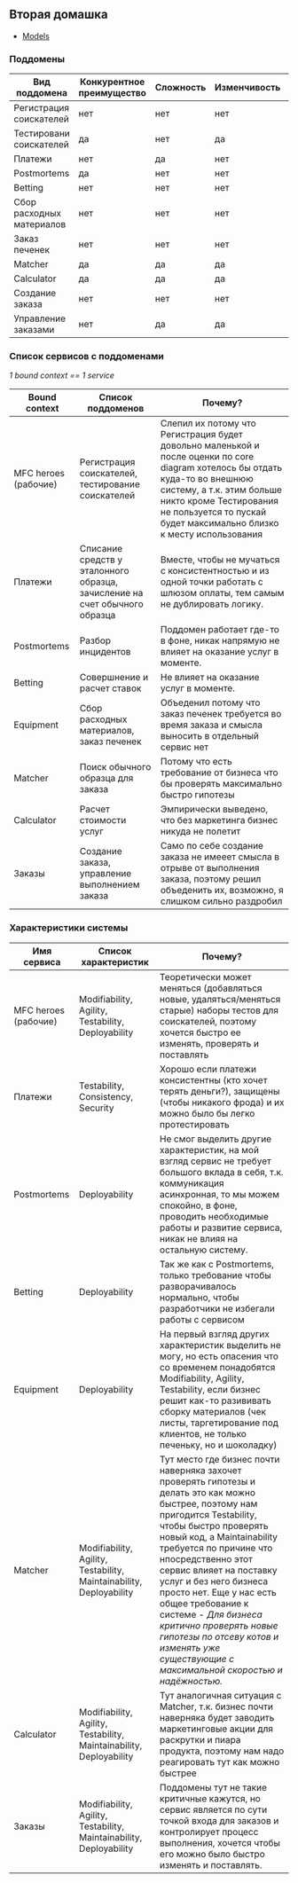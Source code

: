 ## Вторая домашка

- [Models](https://miro.com/app/board/uXjVNNW5fPU=/?share_link_id=134937356111)


### Поддомены

Вид поддомена | Конкурентное преимущество | Сложность | Изменчивость | Варианты реализации | Интерес проблемы | Предполагаемый вид поддомена
--- | --- | --- | --- | --- | --- | ---  
Регистрация соискателей | нет | нет | нет | - | низкий | generic
Тестировани соискателей | да | нет | да | - | низкий | supporting
Платежи | нет | да | нет | - | низкий | generic
Postmortems | да | нет | нет | - | низкий | supporting
Betting | нет | нет | нет | - | низкий | supporting
Сбор расходных материалов | нет | нет | нет | - | низкий | generic
Заказ печенек | нет | нет | нет | - | низкий | generic
Matcher | да | да | да | - | высокий | core 
Calculator | да | да | да | - | высокий | supporting
Создание заказа | нет | нет | нет | - | низкий | generic
Управление заказами | нет | да | да | - | низкий | supporting

### Список сервисов с поддоменами
*1 bound context == 1 service*

**Bound context** | **Список поддоменов** | **Почему?**
--- | --- | --- 
MFC heroes (рабочие) | Регистрация соискателей, тестирование соискателей | Слепил их потому что Регистрация будет довольно маленькой и после оценки по core diagram хотелось бы отдать куда-то во внешнюю систему, а т.к. этим больше никто кроме Тестирования не пользуется то пускай будет максимально близко к месту использования
Платежи | Списание средств у эталонного образца, зачисление на счет обычного образца | Вместе, чтобы не мучаться с консистентностью и из одной точки работать с шлюзом оплаты, тем самым не дублировать логику. 
Postmortems | Разбор инцидентов | Поддомен работает где-то в фоне, никак напрямую не влияет на оказание услуг в моменте. 
Betting | Совершнение и расчет ставок | Не влияет на оказание услуг в моменте. 
Equipment | Сбор расходных материалов, заказ печенек | Объеденил потому что заказ печенек требуется во время заказа и смысла выносить в отдельный сервис нет
Matcher | Поиск обычного образца для заказа | Потому что есть требование от бизнеса что бы проверять максимально быстро гипотезы
Calculator | Расчет стоимости услуг | Эмпирически выведено, что без маркетинга бизнес никуда не полетит 
Заказы | Создание заказа, управление выполнением заказа | Само по себе создание заказа не имееет смысла в отрыве от выполнения заказа, поэтому решил объеденить их, возможно, я слишком сильно раздробил



### Характеристики системы

**Имя сервиса** | **Список характеристик** | **Почему?**
--- | --- | --- 
MFC heroes (рабочие) | Modifiability, Agility, Testability, Deployability | Теоретически может меняться (добавляться новые, удаляться/меняться старые) наборы тестов для соискателей, поэтому хочется быстро ее изменять, проверять и поставлять 
Платежи | Testability, Consistency, Security | Хорошо если платежи консистентны (кто хочет терять деньги?), защищены (чтобы никакого фрода) и их можно было бы легко протестировать
Postmortems | Deployability | Не смог выделить другие характеристик, на мой взгляд сервис не требует большого вклада в себя, т.к. коммуникация асинхронная, то мы можем спокойно, в фоне, проводить необходимые работы и развитие сервиса, никак не влияя на остальную систему. 
Betting | Deployability | Так же как с Postmortems, только требование чтобы разворачивалось нормально, чтобы разработчики не избегали работы с сервисом
Equipment | Deployability |  На первый взгляд других характеристик выделить не могу, но есть опасения что со временем понадобятся Modifiability, Agility, Testability, если бизнес решит как-то разививать сборку материалов (чек листы, таргетирование под клиентов, не только печеньку, но и шоколадку)
Matcher | Modifiability, Agility, Testability, Maintainability, Deployability | Тут место где бизнес почти наверняка захочет проверять гипотезы и делать это как можно быстрее, поэтому нам пригодится Testability, чтобы быстро проверять новый код, а Maintainability требуется по причине что нпосредственно этот сервис влияет на поставку услуг и без него бизнеса просто нет. Еще у нас есть общее требование к системе - *Для бизнеса критично проверять новые гипотезы по отсеву котов и изменять уже существующие с максимальной скоростью и надёжностью.*
Calculator | Modifiability, Agility, Testability, Maintainability, Deployability | Тут аналогичная ситуация с Matcher, т.к. бизнес почти наверняка будет заводить маркетинговые акции для раскрутки и пиара продукта, поэтому нам надо реагировать тут как можно быстрее 
Заказы |  Modifiability, Agility, Testability, Maintainability, Deployability | Поддомены тут не такие критичные кажутся, но сервис является по сути точкой входа для заказов и контролирует процесс  выполнения, хочется чтобы его можно было быстро изменять и поставлять. 
